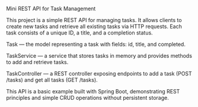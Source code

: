 Mini REST API for Task Management

This project is a simple REST API for managing tasks. It allows clients to create new tasks and retrieve all existing tasks via HTTP requests. Each task consists of a unique ID, a title, and a completion status.

Task — the model representing a task with fields: id, title, and completed.

TaskService — a service that stores tasks in memory and provides methods to add and retrieve tasks.

TaskController — a REST controller exposing endpoints to add a task (POST /tasks) and get all tasks (GET /tasks).

This API is a basic example built with Spring Boot, demonstrating REST principles and simple CRUD operations without persistent storage.
